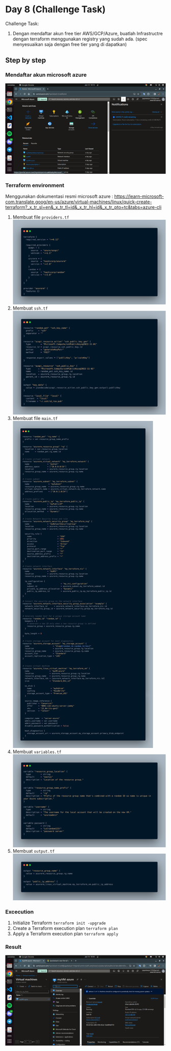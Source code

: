 # Day 8 (Challenge Task)
Challenge Task:

1.  Dengan mendaftar akun free tier AWS/GCP/Azure, buatlah Infrastructre dengan terraform menggunakan registry yang sudah ada. (spec menyesuaikan saja dengan free tier yang di dapatkan)

## Step by step
### Mendaftar akun microsoft azure
![enter image description here](https://github.com/RakhaFe21/devops19-dumbways-rakha/blob/main/stage-2/week-3/assets/Screenshot%20from%202024-01-14%2010-14-50.png?raw=true)
### Terraform environment
Menggunakan dokumentasi resmi microsoft azure :
https://learn-microsoft-com.translate.goog/en-us/azure/virtual-machines/linux/quick-create-terraform?_x_tr_sl=en&_x_tr_tl=id&_x_tr_hl=id&_x_tr_pto=tc&tabs=azure-cli 

1. Membuat file `providers.tf`
	![enter image description here](https://github.com/RakhaFe21/devops19-dumbways-rakha/blob/main/stage-2/week-3/assets/carbon%20%2851%29.png?raw=true)
2. Membuat `ssh.tf`
![enter image description here](https://github.com/RakhaFe21/devops19-dumbways-rakha/blob/main/stage-2/week-3/assets/carbon%20%2852%29.png?raw=true)
3. Membuat file `main.tf`
![enter image description here](https://github.com/RakhaFe21/devops19-dumbways-rakha/blob/main/stage-2/week-3/assets/carbon%20%2853%29.png?raw=true)
4. Membuat `variables.tf`
![enter image description here](https://github.com/RakhaFe21/devops19-dumbways-rakha/blob/main/stage-2/week-3/assets/carbon%20%2854%29.png?raw=true)
5. Membuat `output.tf`
![enter image description here](https://github.com/RakhaFe21/devops19-dumbways-rakha/blob/main/stage-2/week-3/assets/carbon%20%2855%29.png?raw=true)
### Excecution
1. Initialize Terraform
	`terraform init -upgrade`
2. Create a Terraform execution plan
`terraform plan`
3. Apply a Terraform execution plan
`terraform apply`

### Result
![enter image description here](https://github.com/RakhaFe21/devops19-dumbways-rakha/blob/main/stage-2/week-3/assets/Screenshot%20from%202024-01-14%2010-44-00.png?raw=true)
